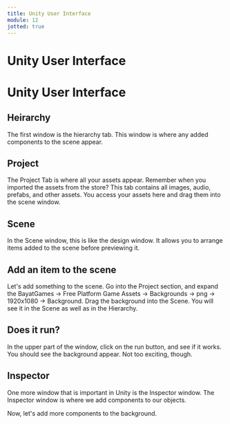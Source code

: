 ```yaml
---
title: Unity User Interface
module: 12
jotted: true
---
```


# Unity User Interface

<!--<iframe width="560" height="315" src="https://www.youtube.com/embed/ZwYFdU3lHSo" frameborder="0" allow="accelerometer; autoplay; encrypted-media; gyroscope; picture-in-picture" allowfullscreen></iframe>-->

# Unity User Interface

## Heirarchy

The first window is the hierarchy tab.  This window is where any added components to the scene appear.

## Project

The Project Tab is where all your assets appear.  Remember when you imported the assets from the store?  This tab contains all images, audio, prefabs, and other assets.  You access your assets here and drag them into the scene window.

## Scene

In the Scene window, this is like the design window.  It allows you to arrange items added to the scene before previewing it.

## Add an item to the scene

Let's add something to the scene.  Go into the Project section, and expand the BayatGames -> Free Platform Game Assets -> Backgrounds -> png -> 1920x1080 -> Background.  Drag the background into the  Scene.  You will see it in the Scene as well as in the Hierarchy.

## Does it run?

In the upper part of the window, click on the run button, and see if it works. You should see the background appear.  Not too exciting, though.

## Inspector

One more window that is important in Unity is the Inspector window.  The Inspector window is where we add components to our objects.

Now, let's add more components to the background.

